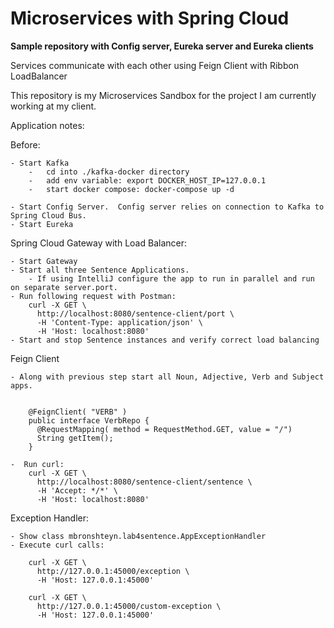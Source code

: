 # Microservices with Spring Cloud

**Sample repository with Config server, Eureka server and Eureka clients**

Services communicate with each other using Feign Client with Ribbon LoadBalancer

This repository is my Microservices Sandbox for the project I am currently working at my client. 

Application notes:

Before:

    - Start Kafka
        -   cd into ./kafka-docker directory
        -   add env variable: export DOCKER_HOST_IP=127.0.0.1
        -   start docker compose: docker-compose up -d
        
    - Start Config Server.  Config server relies on connection to Kafka to Spring Cloud Bus.
    - Start Eureka

Spring Cloud Gateway with Load Balancer:

    - Start Gateway
    - Start all three Sentence Applications. 
        - If using IntelliJ configure the app to run in parallel and run on separate server.port.
    - Run following request with Postman:
        curl -X GET \
          http://localhost:8080/sentence-client/port \
          -H 'Content-Type: application/json' \
          -H 'Host: localhost:8080'
    - Start and stop Sentence instances and verify correct load balancing

Feign Client

    - Along with previous step start all Noun, Adjective, Verb and Subject apps.
    
    
        @FeignClient( "VERB" )
        public interface VerbRepo {
          @RequestMapping( method = RequestMethod.GET, value = "/")
          String getItem();
        }
   
    -  Run curl:
        curl -X GET \
          http://localhost:8080/sentence-client/sentence \
          -H 'Accept: */*' \
          -H 'Host: localhost:8080'

Exception Handler:

    - Show class mbronshteyn.lab4sentence.AppExceptionHandler
    - Execute curl calls:
    
        curl -X GET \
          http://127.0.0.1:45000/exception \
          -H 'Host: 127.0.0.1:45000'

        curl -X GET \
          http://127.0.0.1:45000/custom-exception \
          -H 'Host: 127.0.0.1:45000'





